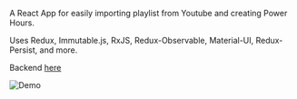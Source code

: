 A React App for easily importing playlist from Youtube and creating Power Hours.

Uses Redux, Immutable.js, RxJS, Redux-Observable, Material-UI, Redux-Persist, and more.

Backend [here](https://github.com/baron816/Power-Hourer-Server)

![Demo](./public/power-hourer.gif)